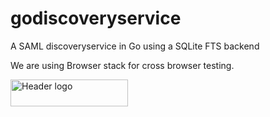 # godiscoveryservice
A SAML discoveryservice in Go using a SQLite FTS backend

We are using Browser stack for cross browser testing.

<a class="logo" href="https://www.browserstack.com" title="BrowserStack">
          <img alt="Header logo" class="w-svg" height="43" src="https://d2ogrdw2mh0rsl.cloudfront.net/production/images/static/header/header-logo.svg" style="height: 43px;" width="188">
</a>
